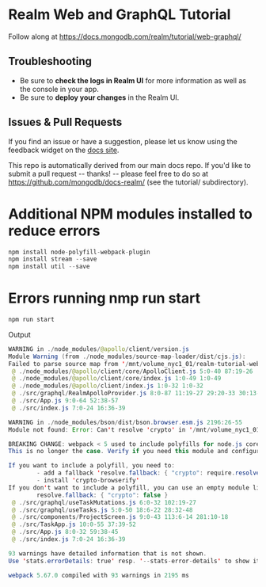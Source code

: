 # Realm Web and GraphQL Tutorial

Follow along at https://docs.mongodb.com/realm/tutorial/web-graphql/

## Troubleshooting

- Be sure to **check the logs in Realm UI** for more information as well as the console in your app.
- Be sure to **deploy your changes** in the Realm UI.

## Issues & Pull Requests

If you find an issue or have a suggestion, please let us know using the feedback
widget on the [docs site](http://docs.mongodb.com/realm/tutorial).

This repo is automatically derived from our main docs repo. If you'd like to
submit a pull request -- thanks! -- please feel free to do so at
https://github.com/mongodb/docs-realm/ (see the tutorial/ subdirectory).

# Additional NPM modules installed to reduce errors

```java
npm install node-polyfill-webpack-plugin
npm install stream --save
npm install util --save
```

# Errors running nmp run start

```java
npm run start
```

Output

```java
WARNING in ./node_modules/@apollo/client/version.js
Module Warning (from ./node_modules/source-map-loader/dist/cjs.js):
Failed to parse source map from '/mnt/volume_nyc1_01/realm-tutorial-web/node_modules/@apollo/src/version.ts' file: Error: ENOENT: no such file or directory, open '/mnt/volume_nyc1_01/realm-tutorial-web/node_modules/@apollo/src/version.ts'
 @ ./node_modules/@apollo/client/core/ApolloClient.js 5:0-40 87:19-26
 @ ./node_modules/@apollo/client/core/index.js 1:0-49 1:0-49
 @ ./node_modules/@apollo/client/index.js 1:0-32 1:0-32
 @ ./src/graphql/RealmApolloProvider.js 8:0-87 11:19-27 29:20-33 30:13-25 47:42-56
 @ ./src/App.js 9:0-64 52:38-57
 @ ./src/index.js 7:0-24 16:36-39

WARNING in ./node_modules/bson/dist/bson.browser.esm.js 2196:26-55
Module not found: Error: Can't resolve 'crypto' in '/mnt/volume_nyc1_01/realm-tutorial-web/node_modules/bson/dist'

BREAKING CHANGE: webpack < 5 used to include polyfills for node.js core modules by default.
This is no longer the case. Verify if you need this module and configure a polyfill for it.

If you want to include a polyfill, you need to:
        - add a fallback 'resolve.fallback: { "crypto": require.resolve("crypto-browserify") }'
        - install 'crypto-browserify'
If you don't want to include a polyfill, you can use an empty module like this:
        resolve.fallback: { "crypto": false }
 @ ./src/graphql/useTaskMutations.js 6:0-32 102:19-27
 @ ./src/graphql/useTasks.js 5:0-50 18:6-22 28:32-48
 @ ./src/components/ProjectScreen.js 9:0-43 113:6-14 281:10-18
 @ ./src/TaskApp.js 10:0-55 37:39-52
 @ ./src/App.js 8:0-32 59:38-45
 @ ./src/index.js 7:0-24 16:36-39

93 warnings have detailed information that is not shown.
Use 'stats.errorDetails: true' resp. '--stats-error-details' to show it.

webpack 5.67.0 compiled with 93 warnings in 2195 ms
```
